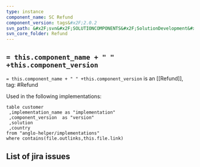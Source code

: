 ```yaml
---
type: instance
component_name: SC Refund
component_version: tags&#x2F;2.0.2
svn_path: &#x2F;svn&#x2F;SOLUTIONCOMPONENTS&#x2F;SolutionDevelopment&#x2F;Refund
svn_core_folder: Refund
---
```


## `= this.component_name + " " +this.component_version`

`= this.component_name + " " +this.component_version` is an [[Refund]],
tag: #Refund

Used in the following implementations:
```dataview
table customer
 ,implementation_name as "implementation"
 ,component_version  as "version"
 ,solution
 ,country  
from "anglo-helper/implementations"
where contains(file.outlinks,this.file.link)
```


## List of jira issues
